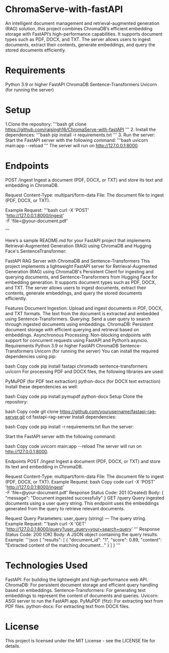 # ChromaServe-with-fastAPI
An intelligent document management and retrieval-augmented generation (RAG) solution, this project combines ChromaDB’s efficient embedding storage with FastAPI’s high-performance capabilities. It supports document types such as PDF, DOCX, and TXT. The server allows users to ingest documents, extract their contents, generate embeddings, and query the stored documents efficiently.

# Requirements
Python 3.9 or higher
FastAPI
ChromaDB
Sentence-Transformers
Uvicorn (for running the server)

# Setup
1.Clone the repository:
'''bash
git clone https://github.com/rajsingh16/ChromaServe-with-fastAPI
'''
2. Install the dependences:
   '''bash
   pip install -r requirements.txt
    '''
3. Run the server:
Start the FastAPI server with the following command:
'''bash
uvicorn main:app --reload
'''
The server will run on http://127.0.0.1:8000.
# Endpoints
POST /ingest
Ingest a document (PDF, DOCX, or TXT) and store its text and embedding in ChromaDB.

Request
Content-Type: multipart/form-data
File: The document file to ingest (PDF, DOCX, or TXT).

Example Request:
'''bash
curl -X 'POST' \
  'http://127.0.0.1:8000/ingest' \
  -F 'file=@your-document.pdf'

'''

Here’s a sample README.md for your FastAPI project that implements Retrieval-Augmented Generation (RAG) using ChromaDB and Hugging Face's SentenceTransformer:

FastAPI RAG Server with ChromaDB and Sentence-Transformers
This project implements a lightweight FastAPI server for Retrieval-Augmented Generation (RAG) using ChromaDB's Persistent Client for ingesting and querying documents, and Sentence-Transformers from Hugging Face for embedding generation. It supports document types such as PDF, DOCX, and TXT. The server allows users to ingest documents, extract their contents, generate embeddings, and query the stored documents efficiently.

Features
Document Ingestion: Upload and ingest documents in PDF, DOCX, and TXT formats. The text from the document is extracted and embedded using Sentence-Transformers.
Querying: Send a user query to search through ingested documents using embeddings.
ChromaDB: Persistent document storage with efficient querying and retrieval based on embeddings.
Asynchronous Processing: Non-blocking endpoints with support for concurrent requests using FastAPI and Python’s asyncio.
Requirements
Python 3.9 or higher
FastAPI
ChromaDB
Sentence-Transformers
Uvicorn (for running the server)
You can install the required dependencies using pip:

bash
Copy code
pip install fastapi chromadb sentence-transformers uvicorn
For processing PDF and DOCX files, the following libraries are used:

PyMuPDF (for PDF text extraction)
python-docx (for DOCX text extraction)
Install these dependencies as well:

bash
Copy code
pip install pymupdf python-docx
Setup
Clone the repository:

bash
Copy code
git clone https://github.com/yourusername/fastapi-rag-server.git
cd fastapi-rag-server
Install dependencies:

bash
Copy code
pip install -r requirements.txt
Run the server:

Start the FastAPI server with the following command:

bash
Copy code
uvicorn main:app --reload
The server will run on http://127.0.0.1:8000.

Endpoints
POST /ingest
Ingest a document (PDF, DOCX, or TXT) and store its text and embedding in ChromaDB.

Request
Content-Type: multipart/form-data
File: The document file to ingest (PDF, DOCX, or TXT).
Example Request:
bash
Copy code
curl -X 'POST' \
  'http://127.0.0.1:8000/ingest' \
  -F 'file=@your-document.pdf'
Response
Status Code: 201 (Created)
Body: { "message": "Document ingested successfully" }
GET /query
Query ingested documents using a user query string. This endpoint uses the embeddings generated from the query to retrieve relevant documents.

Request
Query Parameters: user_query (string) — The query string.
Example Request:
'''bash
curl -X 'GET' \
  'http://127.0.0.1:8000/query?user_query=your+search+query'
'''
Response
Status Code: 200 (OK)
Body: A JSON object containing the query results.
Example:
'''json
{
  "results": [
    {
      "document_id": "1",
      "score": 0.89,
      "content": "Extracted content of the matching document..."
    }
  ]
}
'''
# Technologies Used
FastAPI: For building the lightweight and high-performance web API.
ChromaDB: For persistent document storage and efficient query handling based on embeddings.
Sentence-Transformers: For generating text embeddings to represent the content of documents and queries.
Uvicorn: ASGI server to run the FastAPI app.
PyMuPDF (fitz): For extracting text from PDF files.
python-docx: For extracting text from DOCX files.

# License
This project is licensed under the MIT License - see the LICENSE file for details.
